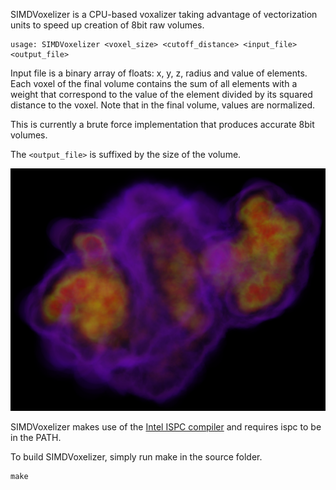 SIMDVoxelizer is a CPU-based voxalizer taking advantage of vectorization units to speed up creation
of 8bit raw volumes.

```
usage: SIMDVoxelizer <voxel_size> <cutoff_distance> <input_file> <output_file>
```

Input file is a binary array of floats: x, y, z, radius and value of elements. Each voxel of the
final volume contains the sum of all elements with a weight that correspond to the value of the
element divided by its squared distance to the voxel. Note that in the final volume, values are
normalized.

This is currently a brute force implementation that produces accurate 8bit volumes.

The `<output_file>` is suffixed by the size of the volume.

![Example](images/SIMDVoxelizer.png)

SIMDVoxelizer makes use of the [Intel ISPC compiler](https://ispc.github.io/) and requires ispc to
be in the PATH.

To build SIMDVoxelizer, simply run make in the source folder.
```
make
```
